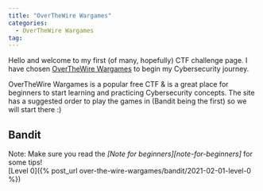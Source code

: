```yaml
---
title: "OverTheWire Wargames"
categories:
  - OverTheWire Wargames
tag:
---
```


Hello and welcome to my first (of many, hopefully) CTF challenge page. I have chosen [OverTheWire Wargames][over-the-wire] to begin my Cybersecurity journey.


OverTheWire Wargames is a popular free CTF & is a great place for beginners to start learning and practicing Cybersecurity concepts. 
The site has a suggested order to play the games in (Bandit being the first) so we will start there :)

<h2>Bandit</h2>
Note: Make sure you read the <i>[Note for beginners][note-for-beginners]</i> for some tips!<br>
[Level 0]({% post_url over-the-wire-wargames/bandit/2021-02-01-level-0 %})

[over-the-wire]: https://overthewire.org/wargames/
[note-for-beginners]: https://overthewire.org/wargames/bandit/

